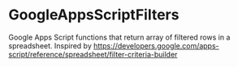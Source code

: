 # GoogleAppsScriptFilters
Google Apps Script functions that return array of filtered rows in a spreadsheet. Inspired by https://developers.google.com/apps-script/reference/spreadsheet/filter-criteria-builder
